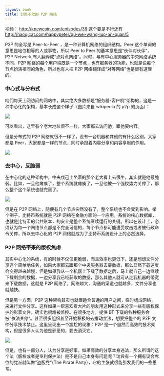 ```yaml
---
layout: book
title: 分而不散的 P2P 网络
---
```


视频： <http://knewcoin.com/episodes/36> 这个要是不行还有
<http://haoqicat.com/happypeter/qu-wei-wang-luo-an-quan/5>

P2P 的全写是 Peer-to-Peer ，是一种计算机网络的组织结构。Peer 这个单词的意思是地位相等的人或事物，所以 Peer to Peer 的基本意思是“伙伴对伙伴”，P2P Network 有人翻译成“点对点网络”。同时，与有中心服务器的中央网络系统不同，P2P 网络的每个用户端既是一个节点，也有服务器的功能，也就是说每个节点扮演相同的角色，所以也有人把 P2P 网络翻译成“对等网络”也是很有道理的。


### 中心式与分布式

咱们每天上网访问的网站中，其实绝大多数都是“服务器-客户机”架构的，这是一种中心化的架构，基本长成这个样子（图片来自 wikipedia 的 p2p 的页面）：

![](http://happypeter.github.io/bitcoin_basics/img/server-based.png)

可以看出，这里有个老大地位很不一样，大家都去访问他，跟他要内容。

但是分布式的 P2P 网络就很不一样了，没有一台机器和其他的有什么区别，大家都是 Peer，大家都是一样的节点，同时承担着内容分享和内容享用的作用。

![](http://happypeter.github.io/bitcoin_basics/img/p2p_network.png)



### 去中心，反脆弱

在中心化的这种架构中，中央戊己土坐着的那个老大看上去很牛，其实就是他最脆弱。比如，一旦他瘫痪了，整个系统就瘫痪了，一旦他被一个强权势力关停了，那么整个这个系统也就完蛋了。

![](http://happypeter.github.io/bitcoin_basics/img/Single-Point-of-Failure.jpeg)

但是在 P2P 网络上，随便有几个节点突然没有了，整个系统也不会受到影响。举个例子，比特币系统就是 P2P 网络在金融方面的一个应用，系统的核心数据库，也就是比特币的公共账本，的安全是整个系统继续运行的关键。所以在设计上，必须认为每一个网络节点都是不完全可信的，每个节点都可能遭受攻击或者被行政命令关停，所以去中心化的 P2P 网络就成为了比特币系统设计上的必然选择。

### P2P 网络带来的版权焦虑

其实中心化的系统，有的时候不仅仅更脆弱，而且效率也更低下，还是想想文件分享这个简单地任务，如果大家都去跟那个中央服务器去要数据，那么显然下载速度会变得越来越慢，但是如果我从一个机器上下载了数据之后，马上就自己一边继续下载剩余的数据，一边分享我已经获取的数据，那么其他人就可从走我机器的带宽来下载数据，这就是 P2P 网络了，网络越大，沟通的渠道也就越多，文件分享也就越快。

但是另一方面，P2P 这种架构其实也就很适合普通的用户之间，临时组成网络，来进行文件分享。这样如果一帮喜欢看大片的朋友用这种形式来分享一些有版权保护的影音文件，确实也很难被监控。在很多地方，提供 BT 下载的各种服务会被”依法关停“。甚至很多组织甚至开始积极的去推动立法，想要把整个的 P2P 文件分享技术禁止。这里呈现出一个尴尬的现象：P2P 是一个自然而高效的技术架构，但是很多人认为他是邪恶的，要去消灭它。

![](http://happypeter.github.io/bitcoin_basics/img/copyleft.jpeg)

但是，也有一部分人，认为分享是好事，如果高效的分享本身违法，那么所谓的这个法（版权或者是专利保护法）是不是自己本身有问题呢？瑞典有一个拥有议会席位的党派就叫做”盗版党“（The Pirate Party），它的主张就很能引发我们的一些思考。


